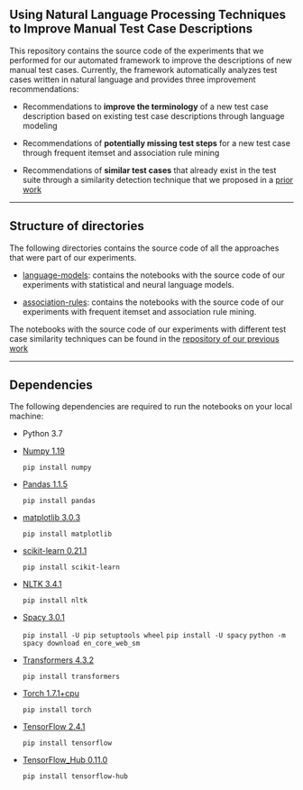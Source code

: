 ## Using Natural Language Processing Techniques to Improve Manual Test Case Descriptions

This repository contains the source code of the experiments that we performed for our automated framework to improve the descriptions of new manual test cases. Currently, the framework automatically analyzes test cases written in natural language and provides three improvement recommendations:

* Recommendations to **improve the terminology** of a new test case description based on existing test case descriptions through language modeling

* Recommendations of **potentially missing test steps** for a new test case through frequent itemset and association rule mining

* Recommendations of **similar test cases** that already exist in the test suite through a similarity detection technique that we proposed in a [prior work](http://asgaard.ece.ualberta.ca/papers/preprint/markos_preprint_test_similarity.pdf)


---


## Structure of directories
 
 The following directories contains the source code of all the approaches that were part of our experiments. 


 - [language-models](/language-models/): contains the notebooks with the source code of our experiments with statistical and neural language models.
 
 - [association-rules](/association-rules/): contains the notebooks with the source code of our experiments with frequent itemset and association rule mining.
 
 
 The notebooks with the source code of our experiments with different test case similarity techniques can be found in the [repository of our previous work](https://github.com/asgaardlab/test-case-similarity-technique)


---


## Dependencies

The following dependencies are required to run the notebooks on your local machine:

 - Python 3.7
 
  
 - [Numpy 1.19](https://numpy.org/)

    `
    pip install numpy
    `


 - [Pandas 1.1.5](https://pandas.pydata.org/)
 
    `
    pip install pandas
    `

  
 - [matplotlib 3.0.3](https://matplotlib.org/)

    `
    pip install matplotlib
    `
    
 
 - [scikit-learn 0.21.1](https://scikit-learn.org/stable/)

    `
    pip install scikit-learn
    `
    

 - [NLTK 3.4.1](https://www.nltk.org/)

    `
    pip install nltk
    `
    
 - [Spacy 3.0.1](https://spacy.io/usage)

    `
    pip install -U pip setuptools wheel
    `
    `
    pip install -U spacy
    `
    `
    python -m spacy download en_core_web_sm
    `
    
 - [Transformers 4.3.2](https://huggingface.co/transformers/)

    `
    pip install transformers
    `   
    
 - [Torch 1.7.1+cpu](https://pytorch.org/)

    `
    pip install torch
    `    
    
 - [TensorFlow 2.4.1](https://www.tensorflow.org/)

    `
    pip install tensorflow
    `  
    
 - [TensorFlow_Hub 0.11.0](https://www.tensorflow.org/hub)

    `
    pip install tensorflow-hub
    `  
    